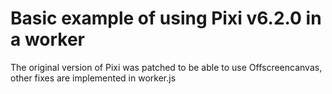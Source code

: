 # Basic example of using Pixi v6.2.0 in a worker

The original version of Pixi was patched to be able to use Offscreencanvas, other fixes are implemented in worker.js

